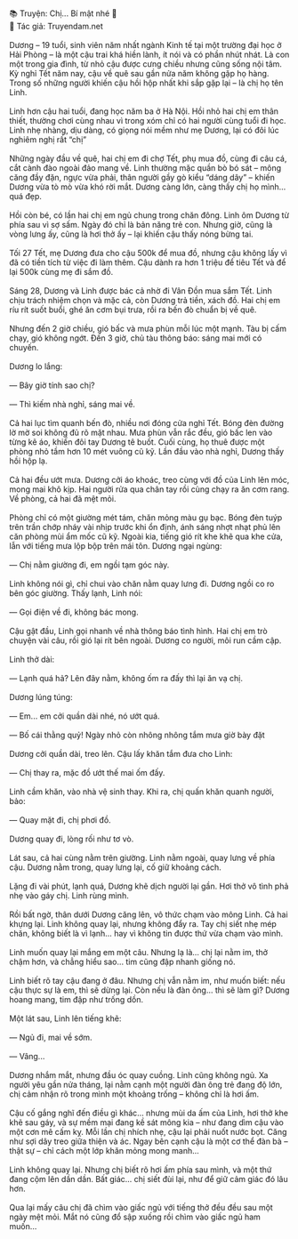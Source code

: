 📚 Truyện: Chị... Bí mật nhé 🔞 
<br>
📖 Tác giả: Truyendam.net
<br></br>
Dương – 19 tuổi, sinh viên năm nhất ngành Kinh tế tại một trường đại học ở Hải Phòng – là một cậu trai khá hiền lành, ít nói và có phần nhút nhát. Là con một trong gia đình, từ nhỏ cậu được cưng chiều nhưng cũng sống nội tâm. Kỳ nghỉ Tết năm nay, cậu về quê sau gần nửa năm không gặp họ hàng. Trong số những người khiến cậu hồi hộp nhất khi sắp gặp lại – là chị họ tên Linh.
<br></br>
Linh hơn cậu hai tuổi, đang học năm ba ở Hà Nội. Hồi nhỏ hai chị em thân thiết, thường chơi cùng nhau vì trong xóm chỉ có hai người cùng tuổi đi học. Linh nhẹ nhàng, dịu dàng, có giọng nói mềm như mẹ Dương, lại có đôi lúc nghiêm nghị rất “chị”
<br></br>
Những ngày đầu về quê, hai chị em đi chợ Tết, phụ mua đồ, cùng đi câu cá, cắt cành đào ngoài đảo mang về. Linh thường mặc quần bò bó sát – mông căng đầy đặn, ngực vừa phải, thân người gầy gò kiểu “dáng dây” – khiến Dương vừa tò mò vừa khó rời mắt. Dương càng lớn, càng thấy chị họ mình... quá đẹp.
<br></br>
Hồi còn bé, có lần hai chị em ngủ chung trong chăn đông. Linh ôm Dương từ phía sau vì sợ sấm. Ngày đó chỉ là bản năng trẻ con. Nhưng giờ, cũng là vòng lưng ấy, cũng là hơi thở ấy – lại khiến cậu thấy nóng bừng tai.
<br></br>
Tối 27 Tết, mẹ Dương đưa cho cậu 500k để mua đồ, nhưng cậu không lấy vì đã có tiền tích từ việc đi làm thêm. Cậu dành ra hơn 1 triệu để tiêu Tết và để lại 500k cùng mẹ đi sắm đồ.
<br></br>
Sáng 28, Dương và Linh được bác cả nhờ đi Vân Đồn mua sắm Tết. Linh chịu trách nhiệm chọn và mặc cả, còn Dương trả tiền, xách đồ. Hai chị em ríu rít suốt buổi, ghé ăn cơm bụi trưa, rồi ra bến đò chuẩn bị về quê.
<br></br>
Nhưng đến 2 giờ chiều, gió bấc và mưa phùn mỗi lúc một mạnh. Tàu bị cấm chạy, gió không ngớt. Đến 3 giờ, chủ tàu thông báo: sáng mai mới có chuyến.
<br></br>
Dương lo lắng:
<br></br>
— Bây giờ tính sao chị?
<br></br>
— Thì kiếm nhà nghỉ, sáng mai về.
<br></br>
Cả hai lục tìm quanh bến đò, nhiều nơi đóng cửa nghỉ Tết. Bóng đèn đường lờ mờ soi không đủ rõ mặt nhau. Mưa phùn vẫn rắc đều, gió bấc len vào từng kẽ áo, khiến đôi tay Dương tê buốt. Cuối cùng, họ thuê được một phòng nhỏ tầm hơn 10 mét vuông cũ kỹ. Lần đầu vào nhà nghỉ, Dương thấy hồi hộp lạ.
<br></br>
Cả hai đều ướt mưa. Dương cởi áo khoác, treo cùng với đồ của Linh lên móc, mong mai khô kịp. Hai người rửa qua chân tay rồi cùng chạy ra ăn cơm rang. Về phòng, cả hai đã mệt mỏi.
<br></br>
Phòng chỉ có một giường mét tám, chăn mỏng màu gụ bạc. Bóng đèn tuýp trên trần chớp nháy vài nhịp trước khi ổn định, ánh sáng nhợt nhạt phủ lên căn phòng mùi ẩm mốc cũ kỹ. Ngoài kia, tiếng gió rít khe khẽ qua khe cửa, lẫn với tiếng mưa lộp bộp trên mái tôn. Dương ngại ngùng:
<br></br>
— Chị nằm giường đi, em ngồi tạm góc này.
<br></br>
Linh không nói gì, chỉ chui vào chăn nằm quay lưng đi. Dương ngồi co ro bên góc giường. Thấy lạnh, Linh nói:
<br></br>
— Gọi điện về đi, không bác mong.
<br></br>
Cậu gật đầu, Linh gọi nhanh về nhà thông báo tình hình. Hai chị em trò chuyện vài câu, rồi gió lại rít bên ngoài. Dương co người, môi run cầm cập.
<br></br>
Linh thở dài:
<br></br>
— Lạnh quá hả? Lên đây nằm, không ốm ra đấy thì lại ăn vạ chị.
<br></br>
Dương lúng túng:
<br></br>
— Em... em cởi quần dài nhé, nó ướt quá.
<br></br>
— Bố cái thằng quỷ! Ngày nhỏ còn nhông nhông tắm mưa giờ bày đặt 
<br></br>
Dương cởi quần dài, treo lên. Cậu lấy khăn tắm đưa cho Linh:
<br></br>
— Chị thay ra, mặc đồ ướt thế mai ốm đấy.
<br></br>
Linh cầm khăn, vào nhà vệ sinh thay. Khi ra, chị quấn khăn quanh người, bảo:
<br></br>
— Quay mặt đi, chị phơi đồ.
<br></br>
Dương quay đi, lòng rối như tơ vò.
<br></br>
Lát sau, cả hai cùng nằm trên giường. Linh nằm ngoài, quay lưng về phía cậu. Dương nằm trong, quay lưng lại, cố giữ khoảng cách.
<br></br>
Lặng đi vài phút, lạnh quá, Dương khẽ dịch người lại gần. Hơi thở vô tình phả nhẹ vào gáy chị. Linh rùng mình.
<br></br>
Rồi bất ngờ, thân dưới Dương căng lên, vô thức chạm vào mông Linh. Cả hai khựng lại. Linh không quay lại, nhưng không đẩy ra. Tay chị siết nhẹ mép chăn, không biết là vì lạnh… hay vì không tin được thứ vừa chạm vào mình.
<br></br>
Linh muốn quay lại mắng em một câu. Nhưng lạ là… chị lại nằm im, thở chậm hơn, và chẳng hiểu sao… tim cũng đập nhanh giống nó.
<br></br>
Linh biết rõ tay cậu đang ở đâu. Nhưng chị vẫn nằm im, như muốn biết: nếu cậu thực sự là em, thì sẽ dừng lại. Còn nếu là đàn ông… thì sẽ làm gì? Dương hoang mang, tim đập như trống dồn.
<br></br>
Một lát sau, Linh lên tiếng khẽ:
<br></br>
— Ngủ đi, mai về sớm.
<br></br>
— Vâng...
<br></br>
Dương nhắm mắt, nhưng đầu óc quay cuồng. Linh cũng không ngủ. Xa người yêu gần nửa tháng, lại nằm cạnh một người đàn ông trẻ đang độ lớn, chị cảm nhận rõ trong mình một khoảng trống – không chỉ là hơi ấm. 
<br></br>
Cậu cố gắng nghĩ đến điều gì khác… nhưng mùi da ấm của Linh, hơi thở khe khẽ sau gáy, và sự mềm mại đang kề sát mông kia – như đang dìm cậu vào một cơn mê cấm kỵ. Mỗi lần chị nhích nhẹ, cậu lại phải nuốt nước bọt. Căng như sợi dây treo giữa thiện và ác. Ngay bên cạnh cậu là một cơ thể đàn bà – thật sự – chỉ cách một lớp khăn mỏng mong manh…
<br></br>
Linh không quay lại. Nhưng chị biết rõ hơi ấm phía sau mình, và một thứ đang cộm lên dần dần. Bất giác… chị siết đùi lại, như để giữ cảm giác đó lâu hơn.
<br></br>
Qua lại mấy câu chị đã chìm vào giấc ngủ với tiếng thở đều đều sau một ngày mệt mỏi. Mắt nó cũng đổ sập xuống rồi chìm vào giấc ngủ ham muốn…
